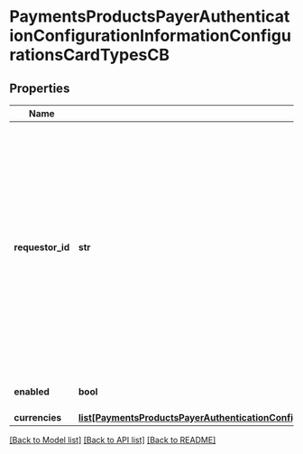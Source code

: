 # PaymentsProductsPayerAuthenticationConfigurationInformationConfigurationsCardTypesCB

## Properties
Name | Type | Description | Notes
------------ | ------------- | ------------- | -------------
**requestor_id** | **str** | The value is for 3DS2.0 and is a Directory Server assigned 3DS Requestor ID value. If this field is passed in request, it will override Requestor Id value that is configured on the Merchant&#39;s profile. | [optional] 
**enabled** | **bool** |  | [optional] [default to True]
**currencies** | [**list[PaymentsProductsPayerAuthenticationConfigurationInformationConfigurationsCardTypesVerifiedByVisaCurrencies]**](PaymentsProductsPayerAuthenticationConfigurationInformationConfigurationsCardTypesVerifiedByVisaCurrencies.md) |  | [optional] 

[[Back to Model list]](../README.md#documentation-for-models) [[Back to API list]](../README.md#documentation-for-api-endpoints) [[Back to README]](../README.md)


